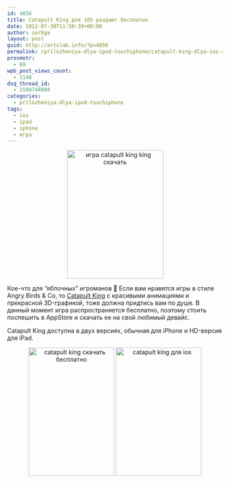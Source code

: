 ```yaml
---
id: 4856
title: Catapult King для iOS раздают бесплатно
date: 2012-07-30T11:50:39+00:00
author: serEga
layout: post
guid: http://artslab.info/?p=4856
permalink: /prilozheniya-dlya-ipod-touchiphone/catapult-king-dlya-ios-razdayut-besplatno/
prosmotr:
  - 69
wpb_post_views_count:
  - 1148
dsq_thread_id:
  - 1598744894
categories:
  - prilozheniya-dlya-ipod-touchiphone
tags:
  - ios
  - ipad
  - iphone
  - игра
---
```

<center>
  <a href="{{site.img_cdn}}/mza_4679374430744358690.1024x1024-65.jpeg"><img src="{{site.img_cdn}}/mza_4679374430744358690.1024x1024-65-225x300.jpg" alt="игра catapult king king скачать" title="mza_4679374430744358690.1024x1024-65" width="225" height="300" class="aligncenter size-medium wp-image-4859" srcset="{{site.img_cdn}}/mza_4679374430744358690.1024x1024-65-225x300.jpg 225w, {{site.img_cdn}}/mza_4679374430744358690.1024x1024-65.jpeg 768w" sizes="(max-width: 225px) 100vw, 225px" /></a>
</center>

Кое-что для &#8220;яблочных&#8221; игроманов 🙂 Если вам нравятся игры в стиле Angry Birds & Co, то [Catapult King](http://itunes.apple.com/us/app/catapult-king/id497936366) с красивыми анимациями и прекрасной 3D-графикой, тоже должна придтись вам по душе. В данный момент игра распространяется бесплатно, поэтому стоить поспешить в AppStore и скачать ее на свой любимый девайс.

Catapult King доступна в двух версиях, обычная для iPhone и HD-версия для iPad.

<center>
  <a href="{{site.img_cdn}}/mza_4092178766226491501.png"><img src="{{site.img_cdn}}/mza_4092178766226491501-200x300.png" alt="catapult king скачать бесплатно" title="mza_4092178766226491501" width="200" height="300" class="size-medium wp-image-4857" srcset="{{site.img_cdn}}/mza_4092178766226491501-200x300.png 200w, {{site.img_cdn}}/mza_4092178766226491501.png 640w" sizes="(max-width: 200px) 100vw, 200px" /></a> <a href="{{site.img_cdn}}/mza_4349827401603590009.png"><img src="{{site.img_cdn}}/mza_4349827401603590009-200x300.png" alt="catapult king для ios" title="mza_4349827401603590009" width="200" height="300" class="size-medium wp-image-4858" srcset="{{site.img_cdn}}/mza_4349827401603590009-200x300.png 200w, {{site.img_cdn}}/mza_4349827401603590009.png 640w" sizes="(max-width: 200px) 100vw, 200px" /></a>
</center>